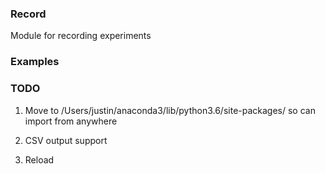 ### Record
Module for recording experiments

### Examples


### TODO
1. Move to /Users/justin/anaconda3/lib/python3.6/site-packages/ so can import from anywhere

2. CSV output support

3. Reload